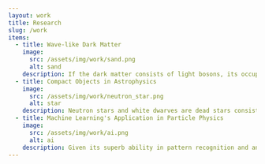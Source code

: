 ```yaml
---
layout: work
title: Research
slug: /work
items:
  - title: Wave-like Dark Matter
    image:
      src: /assets/img/work/sand.png
      alt: sand
    description: If the dark matter consists of light bosons, its occupation number must be extremely large in order to yield the observed dark matter abundance. Thus bosonic dark matter, produced in the early universe, can behave as a classical field. We can think of it as a matter wave with a macroscopic de Broglie wavelength and a frequency equal to the boson mass. If these bosons have very slight interactions with ordinary matter, for instance, light, nuclear spins, electron spins, we may have a chance to discover them directly in the laboratory! Currently, I am designing tabletop experiments to look for axions - spin-0 particles that are good candidates for dark matter.
  - title: Compact Objects in Astrophysics
    image:
      src: /assets/img/work/neutron_star.png
      alt: star
    description: Neutron stars and white dwarves are dead stars consisting of large numbers of protons, neutrons and electrons. A typical neutron star is as heavy as our Sun, but its density can be 100 trillion times more! Just like electric field can be produced by electric charge, a new force field may be sourced by the large neutron number inside the neutron star. The fluctuations of the force field are the corresponding particles that may escape the star, taking the star's energy away with them. This new cooling mechanism provides one of the most efficient ways to look for these new particles. Additionally, the new field must contribute to the energy and pressure inside the star, potentially causing a change in its macroscopic property such as mass, radius, moment of Inertia. I am working to identify if current and future neutron star and white dwarf observations may lead to new constraints on these new forces.
  - title: Machine Learning's Application in Particle Physics
    image:
      src: /assets/img/work/ai.png
      alt: ai
    description: Given its superb ability in pattern recognition and anomaly detection, machine learning can be powerful in searching for signals from a vast amount of data, such as rare events that may arise from new physics at collider experiments and image deconvolution in astronomical observations. However, to apply machine learning in a robust and reliable way, the systematic of deep neural networks must be properly treated. This becomes especially urgent given the rapid adoption of machine learning in data analysis in all areas of physics. In the past I worked on incorporating normalizing flows in collider event generator to improve the efficiency of the Monte Carlo simulation of the background events. Today I am more interested in quantifying the uncertainty in a deep neural network and how it affects the reconstruction of observables used in collider physics.
---
```


<!-- This is an example of a "Work" page, displaying your work, your interests, your projects. -->
<br />
<br />
